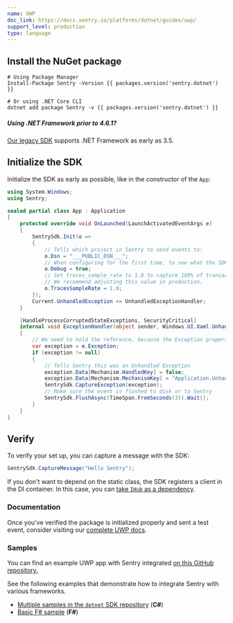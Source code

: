 ```yaml
---
name: UWP
doc_link: https://docs.sentry.io/platforms/dotnet/guides/uwp/
support_level: production
type: language
---
```


## Install the NuGet package

```shell
# Using Package Manager
Install-Package Sentry -Version {{ packages.version('sentry.dotnet') }}

# Or using .NET Core CLI
dotnet add package Sentry -v {{ packages.version('sentry.dotnet') }}
```

<div class="alert alert-info" role="alert"><h5 class="no_toc">Using .NET Framework prior to 4.6.1?</h5>
    <div class="alert-body content-flush-bottom">
        <a href="https://docs.sentry.io/clients/csharp/">Our legacy SDK</a> supports .NET Framework as early as 3.5.
    </div>
</div>

## Initialize the SDK

Initialize the SDK as early as possible, like in the constructor of the `App`:

```csharp
using System.Windows;
using Sentry;

sealed partial class App : Application
{
    protected override void OnLaunched(LaunchActivatedEventArgs e)
    {
        SentrySdk.Init(o => 
        {
            // Tells which project in Sentry to send events to:
            o.Dsn = "___PUBLIC_DSN___";
            // When configuring for the first time, to see what the SDK is doing:
            o.Debug = true;
            // Set traces_sample_rate to 1.0 to capture 100% of transactions for performance monitoring.
            // We recommend adjusting this value in production.
            o.TracesSampleRate = 1.0;
        });
        Current.UnhandledException += UnhandledExceptionHandler;
    }

    [HandleProcessCorruptedStateExceptions, SecurityCritical]
    internal void ExceptionHandler(object sender, Windows.UI.Xaml.UnhandledExceptionEventArgs e)
    {
        // We need to hold the reference, because the Exception property is cleared when accessed.
        var exception = e.Exception;
        if (exception != null)
        {
            // Tells Sentry this was an Unhandled Exception
            exception.Data[Mechanism.HandledKey] = false;
            exception.Data[Mechanism.MechanismKey] = "Application.UnhandledException";
            SentrySdk.CaptureException(exception);
            // Make sure the event is flushed to disk or to Sentry
            SentrySdk.FlushAsync(TimeSpan.FromSeconds(3)).Wait();
        }
    }
}
```

## Verify

To verify your set up, you can capture a message with the SDK:

```csharp
SentrySdk.CaptureMessage("Hello Sentry");
```

If you don't want to depend on the static class, the SDK registers a client in the DI container. In this case, you can [take `IHub` as a dependency](https://docs.sentry.io/platforms/dotnet/guides/aspnetcore/unit-testing/).

### Documentation

Once you've verified the package is initialized properly and sent a test event, consider visiting our [complete UWP docs](https://docs.sentry.io/platforms/dotnet/guides/uwp/).

### Samples

You can find an example UWP app with Sentry integrated [on this GitHub repository.](https://github.com/getsentry/examples/tree/master/dotnet/UwpCSharp)

See the following examples that demonstrate how to integrate Sentry with various frameworks.

- [Multiple samples in the `dotnet` SDK repository](https://github.com/getsentry/sentry-dotnet/tree/main/samples) (**C#**)
- [Basic F# sample](https://github.com/sentry-demos/fsharp) (**F#**)
